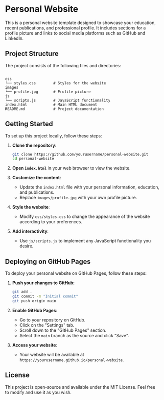 # Personal Website

This is a personal website template designed to showcase your education, recent publications, and professional profile. It includes sections for a profile picture and links to social media platforms such as GitHub and LinkedIn.

## Project Structure

The project consists of the following files and directories:

```

css
└── styles.css        # Styles for the website
images
└── profile.jpg       # Profile picture
js
└── scripts.js        # JavaScript functionality
index.html            # Main HTML document
README.md             # Project documentation
```

## Getting Started

To set up this project locally, follow these steps:

1. **Clone the repository**:
   ```bash
   git clone https://github.com/yourusername/personal-website.git
   cd personal-website
   ```

2. **Open `index.html`** in your web browser to view the website.

3. **Customize the content**:
   - Update the `index.html` file with your personal information, education, and publications.
   - Replace `images/profile.jpg` with your own profile picture.

4. **Style the website**:
   - Modify `css/styles.css` to change the appearance of the website according to your preferences.

5. **Add interactivity**:
   - Use `js/scripts.js` to implement any JavaScript functionality you desire.

## Deploying on GitHub Pages

To deploy your personal website on GitHub Pages, follow these steps:

1. **Push your changes to GitHub**:
   ```bash
   git add .
   git commit -m "Initial commit"
   git push origin main
   ```

2. **Enable GitHub Pages**:
   - Go to your repository on GitHub.
   - Click on the "Settings" tab.
   - Scroll down to the "GitHub Pages" section.
   - Select the `main` branch as the source and click "Save".

3. **Access your website**:
   - Your website will be available at `https://yourusername.github.io/personal-website`.

## License

This project is open-source and available under the MIT License. Feel free to modify and use it as you wish.